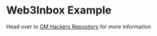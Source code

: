# Web3Inbox Example

Head over to [GM Hackers Repository](https://github.com/WalletConnect/gm-hackers) for more information

